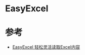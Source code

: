 # EasyExcel



# 参考

- [EasyExcel 轻松灵活读取Excel内容](https://juejin.im/post/5dae4fdd51882554c07585d1#heading-15)